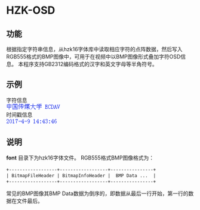 # HZK-OSD
## 功能
根据指定字符串信息，从hzk16字体库中读取相应字符的点阵数据，然后写入RGB555格式的BMP图像中，可用于在视频中以BMP图像形式叠加字符OSD信息。
本程序支持GB2312编码格式的汉字和英文字母等半角符号。
## 示例
字符信息   
![字符串信息BMP](Sample-String.bmp "Title")   
时间戳信息   
![时间戳信息BMP](Sample-Time.bmp "Title")   
## 说明
**font** 目录下为hzk16字体文件。
RGB555格式BMP图像格式为：

```
+------------------+------------------+----------------+
| BitmapFileHeader | BitmapInfoHeader |  BMP Data ...  |
+------------------+------------------+----------------+
```
常见的BMP图像其BMP Data数据为倒序的，即数据从最后一行开始，第一行的数据在文件最后。